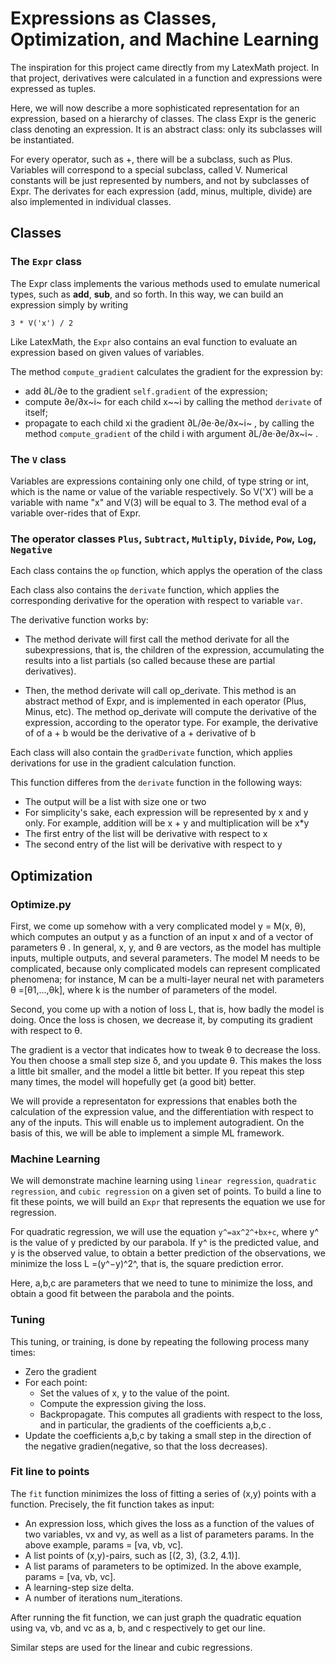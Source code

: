 # Expressions as Classes, Optimization, and Machine Learning

The inspiration for this project came directly from my LatexMath project. In that project, derivatives were calculated in a function and expressions were expressed as tuples. 

Here, we will now describe a more sophisticated representation for an expression, based on a hierarchy of classes. The class Expr is the generic class denoting an expression. It is an abstract class: only its subclasses will be instantiated. 

For every operator, such as +, there will be a subclass, such as Plus. Variables will correspond to a special subclass, called V. Numerical constants will be just represented by numbers, and not by subclasses of Expr. The derivates for each expression (add, minus, multiple, divide) are also implemented in individual classes.

## Classes

### The `Expr` class

The Expr class implements the various methods used to emulate numerical types, such as __add__, __sub__, and so forth. In this way, we can build an expression simply by writing

`3 * V('x') / 2`

Like LatexMath, the `Expr` also contains an eval function to evaluate an expression based on given values of variables.

The method `compute_gradient` calculates the gradient for the expression by:

- add  ∂L/∂e  to the gradient `self.gradient` of the expression;
- compute  ∂e/∂x~i~  for each child  x~~i  by calling the method `derivate` of itself;
- propagate to each child  xi  the gradient  ∂L/∂e⋅∂e/∂x~i~ , by calling the method `compute_gradient` of the child  i  with argument  ∂L/∂e⋅∂e/∂x~i~ .


### The `V` class

Variables are expressions containing only one child, of type string or int, which is the name or value of the variable respectively. So V('X') will be a variable with name "x" and V(3) will be equal to 3. The method eval of a variable over-rides that of Expr.

### The operator classes `Plus`, `Subtract`, `Multiply`, `Divide`, `Pow`, `Log`, `Negative`

Each class contains the `op` function, which applys the operation of the class

Each class also contains the `derivate` function, which applies the corresponding derivative for the operation with respect to variable `var`.

The derivative function works by:

- The method derivate will first call the method derivate for all the subexpressions, that is, the children of the expression, accumulating the results into a list partials (so called because these are partial derivatives).

- Then, the method derivate will call op_derivate. This method is an abstract method of Expr, and is implemented in each operator (Plus, Minus, etc). The method op_derivate will compute the derivative of the expression, according to the operator type. For example, the derivative of of a + b would be the derivative of a + derivative of b

Each class will also contain the `gradDerivate` function, which applies derivations for use in the gradient calculation function.

This function differes from the `derivate` function in the following ways:

- The output will be a list with size one or two
- For simplicity's sake, each expression will be represented by x and y only. For example, addition will be x + y and multiplication will be x*y
- The first entry of the list will be derivative with respect to x
- The second entry of the list will be derivative with respect to y

## Optimization
### Optimize.py

First, we come up somehow with a very complicated model y = M(x, θ), which computes an output y as a function of an input x  and of a vector of parameters θ . In general, x, y, and θ are vectors, as the model has multiple inputs, multiple outputs, and several parameters. The model M needs to be complicated, because only complicated models can represent complicated phenomena; for instance, M can be a multi-layer neural net with parameters θ =[θ1,…,θk], where k is the number of parameters of the model.

Second, you come up with a notion of loss L, that is, how badly the model is doing. Once the loss is chosen, we decrease it, by computing its gradient with respect to θ.

The gradient is a vector that indicates how to tweak θ to decrease the loss. You then choose a small step size δ, and you update θ. This makes the loss a little bit smaller, and the model a little bit better. If you repeat this step many times, the model will hopefully get (a good bit) better.

We will provide a representaton for expressions that enables both the calculation of the expression value, and the differentiation with respect to any of the inputs. This will enable us to implement autogradient. On the basis of this, we will be able to implement a simple ML framework.

### Machine Learning

We will demonstrate machine learning using `linear regression`, `quadratic regression`, and `cubic regression` on a given set of points. To build a line to fit these points, we will build an `Expr` that represents the equation we use for regression. 

For quadratic regression, we will use the equation `y^=ax^2^+bx+c`, where y^ is the value of y predicted by our parabola. If y^ is the predicted value, and y is the observed value, to obtain a better prediction of the observations, we minimize the loss L =(y^−y)^2^, that is, the square prediction error.

Here,  a,b,c  are parameters that we need to tune to minimize the loss, and obtain a good fit between the parabola and the points.

### Tuning

This tuning, or training, is done by repeating the following process many times:
- Zero the gradient
- For each point:
  - Set the values of x, y to the value of the point.
  - Compute the expression giving the loss.
  - Backpropagate. This computes all gradients with respect to the loss, and in particular, the gradients of the coefficients  a,b,c .
- Update the coefficients  a,b,c  by taking a small step in the direction of the negative gradien(negative, so that the loss decreases).

### Fit line to points

The `fit` function minimizes the loss of fitting a series of (x,y) points with a function. Precisely, the fit function takes as input:

- An expression loss, which gives the loss as a function of the values of two variables, vx and vy, as well as a list of parameters params. In the above example, params = [va, vb, vc].
- A list points of (x,y)-pairs, such as [(2, 3), (3.2, 4.1)].
- A list params of parameters to be optimized. In the above example, params = [va, vb, vc].
- A learning-step size delta.
- A number of iterations num_iterations.

After running the fit function, we can just graph the quadratic equation using va, vb, and vc as a, b, and c respectively to get our line.

Similar steps are used for the linear and cubic regressions.